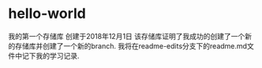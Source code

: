 # hello-world
我的第一个存储库
创建于2018年12月1日
该存储库证明了我成功的创建了一个新的存储库并创建了一个新的branch.
我将在readme-edits分支下的readme.md文件中记下我的学习记录.
